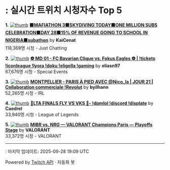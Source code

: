 # : 실시간 트위치 시청자수 Top 5

**1.** [![thumb](https://static-cdn.jtvnw.net/previews-ttv/live_user_kaicenat-320x180.jpg)](https://twitch.tv/KaiCenat)
**[🟧MAFIATHON 3🟧SKYDIVING TODAY🟧ONE MILLION SUBS CELEBRATION🟧DAY 28🟧15% OF REVENUE GOING TO SCHOOL IN NIGERIA🟧subathon](https://twitch.tv/KaiCenat)** by **KaiCenat**<br>118,369명 시청  - Just Chatting

**2.** [![thumb](https://static-cdn.jtvnw.net/previews-ttv/live_user_eliasn97-320x180.jpg)](https://twitch.tv/eliasn97)
**[⚽ MD 01 - FC Bavarian Clique vs. Fokus Eagles ⚽ | !tickets !iconleague !lyora !doku !eligella !gaming](https://twitch.tv/eliasn97)** by **eliasn97**<br>67,676명 시청  - Special Events

**3.** [![thumb](https://static-cdn.jtvnw.net/previews-ttv/live_user_byilhann-320x180.jpg)](https://twitch.tv/byilhann)
**[MONTPELLIER - PARIS À PIED AVEC @Nico_la | JOUR 21 | Collaboration commerciale !Revolut](https://twitch.tv/byilhann)** by **byilhann**<br>52,265명 시청  - IRL

**4.** [![thumb](https://static-cdn.jtvnw.net/previews-ttv/live_user_caedrel-320x180.jpg)](https://twitch.tv/Caedrel)
**[🔴LTA FINALS FLY VS VKS 🔴-  !dpmlol !discord !displate](https://twitch.tv/Caedrel)** by **Caedrel**<br>33,940명 시청  - League of Legends

**5.** [![thumb](https://static-cdn.jtvnw.net/previews-ttv/live_user_valorant-320x180.jpg)](https://twitch.tv/VALORANT)
**[MIBR vs. NRG — VALORANT Champions Paris — Playoffs Stage](https://twitch.tv/VALORANT)** by **VALORANT**<br>33,372명 시청  - VALORANT


---
: 마지막 업데이트: 2025-09-28 19:09 UTC

Powered by [Twitch API](https://dev.twitch.tv/docs/api/reference) · 자동화 봇